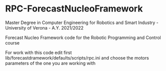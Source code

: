 # RPC-ForecastNucleoFramework

Master Degree in Computer Engineering for Robotics and Smart Industry - University of Verona - A.Y. 2021/2022

Forecast Nucleo Framework code for the Robotic Programming and Control course

For work with this code edit first lib/forecastdramework/defaults/scripts/rpc.ini 
and choose the motors parameters of the one you are working with
